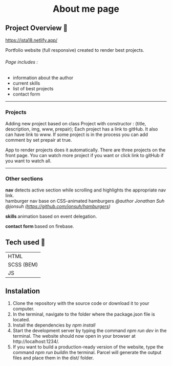 <h1 align="center">About me page</h1>

## Project Overview 🎉

https://jsta18.netlify.app/

Portfolio website (full responsive) created to render best projects.<br>

###### Page includes :

- information about the author
- current skills
- list of best projects
- contact form

-------------

### Projects

Adding new project based on class Project with constructor : (title, description, img, www, prepair);
Each project has a link to gitHub. It also can have link to www. If some project is in the process you can add comment by set prepair at true.

App to render projects does it automatically. There are three projects on the front page. You can watch more project if you want or click link to gitHub if you want to watch all.

-------------

### Other sections

<b>nav</b> detects active section while scrolling and highlights the appropriate nav link.<br>
hamburger nav base on CSS-animated hamburgers <i> @author Jonathan Suh @jonsuh (https://github.com/jonsuh/hamburgers)</i>

<b> skills </b> animation based on event delegation.

<b> contact form </b> based on firebase.


## Tech used 🔧

|                                                   | 
| ------------------------------------------------------- |
| HTML                         
| SCSS (BEM)
| JS                       

## Instalation

1. Clone the repository with the source code or download it to your computer.
2. In the terminal, navigate to the folder where the package.json file is located.
3. Install the dependencies by <i>npm install</i>
4. Start the development server by typing the command <i>npm run dev</i> in the terminal. The website should now open in your browser at http://localhost:1234/.
5. If you want to build a production-ready version of the website, type the command <i>npm run build</i>in the terminal. Parcel will generate the output files and place them in the dist/ folder.

